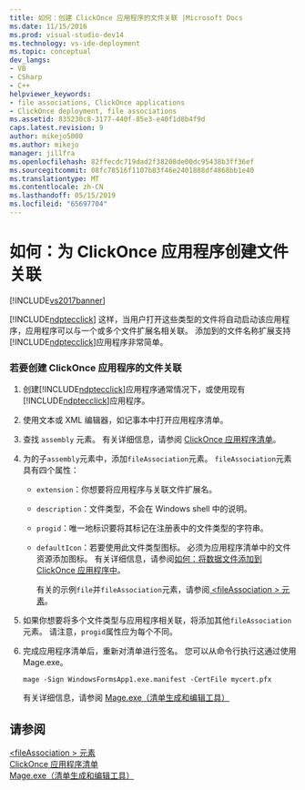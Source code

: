 ```yaml
---
title: 如何：创建 ClickOnce 应用程序的文件关联 |Microsoft Docs
ms.date: 11/15/2016
ms.prod: visual-studio-dev14
ms.technology: vs-ide-deployment
ms.topic: conceptual
dev_langs:
- VB
- CSharp
- C++
helpviewer_keywords:
- file associations, ClickOnce applications
- ClickOnce deployment, file associations
ms.assetid: 835230c8-3177-440f-85e3-e40f1d8b4f9d
caps.latest.revision: 9
author: mikejo5000
ms.author: mikejo
manager: jillfra
ms.openlocfilehash: 82ffecdc719dad2f38208de00dc95438b3ff36ef
ms.sourcegitcommit: 08fc78516f1107b83f46e2401888df4868bb1e40
ms.translationtype: MT
ms.contentlocale: zh-CN
ms.lasthandoff: 05/15/2019
ms.locfileid: "65697704"
---
```

# <a name="how-to-create-file-associations-for-a-clickonce-application"></a>如何：为 ClickOnce 应用程序创建文件关联
[!INCLUDE[vs2017banner](../includes/vs2017banner.md)]

[!INCLUDE[ndptecclick](../includes/ndptecclick-md.md)] 这样，当用户打开这些类型的文件将自动启动该应用程序，应用程序可以与一个或多个文件扩展名相关联。 添加到的文件名称扩展支持[!INCLUDE[ndptecclick](../includes/ndptecclick-md.md)]应用程序非常简单。  
  
### <a name="to-create-file-associations-for-a-clickonce-application"></a>若要创建 ClickOnce 应用程序的文件关联  
  
1. 创建[!INCLUDE[ndptecclick](../includes/ndptecclick-md.md)]应用程序通常情况下，或使用现有[!INCLUDE[ndptecclick](../includes/ndptecclick-md.md)]应用程序。  
  
2. 使用文本或 XML 编辑器，如记事本中打开应用程序清单。  
  
3. 查找 `assembly` 元素。 有关详细信息，请参阅 [ClickOnce 应用程序清单](../deployment/clickonce-application-manifest.md)。  
  
4. 为的子`assembly`元素中，添加`fileAssociation`元素。 `fileAssociation`元素具有四个属性：  
  
   - `extension`：你想要将应用程序与关联文件扩展名。  
  
   - `description`：文件类型，不会在 Windows shell 中的说明。  
  
   - `progid`：唯一地标识要将其标记在注册表中的文件类型的字符串。  
  
   - `defaultIcon`：若要使用此文件类型图标。 必须为应用程序清单中的文件资源添加图标。 有关详细信息，请参阅[如何：将数据文件添加到 ClickOnce 应用程序中](../deployment/how-to-include-a-data-file-in-a-clickonce-application.md)。  
  
     有关的示例`file`并`fileAssociation`元素，请参阅[ \<fileAssociation > 元素](../deployment/fileassociation-element-clickonce-application.md)。  
  
5. 如果你想要将多个文件类型与应用程序相关联，将添加其他`fileAssociation`元素。 请注意，`progid`属性应为每个不同。  
  
6. 完成应用程序清单后，重新对清单进行签名。 您可以从命令行执行这通过使用 Mage.exe。  
  
    `mage -Sign WindowsFormsApp1.exe.manifest -CertFile mycert.pfx`  
  
    有关详细信息，请参阅 [Mage.exe（清单生成和编辑工具）](https://msdn.microsoft.com/library/77dfe576-2962-407e-af13-82255df725a1)  
  
## <a name="see-also"></a>请参阅  
 [\<fileAssociation > 元素](../deployment/fileassociation-element-clickonce-application.md)   
 [ClickOnce 应用程序清单](../deployment/clickonce-application-manifest.md)   
 [Mage.exe（清单生成和编辑工具）](https://msdn.microsoft.com/library/77dfe576-2962-407e-af13-82255df725a1)
